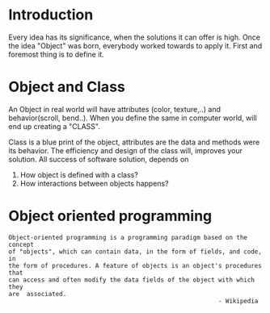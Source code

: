 # Introduction

Every idea has its significance, when the solutions it can offer is high. Once the idea "Object" was born, everybody worked towards to apply it. First and foremost thing is to define it.  

# Object and Class

An Object in real world will have attributes (color, texture,..) and behavior(scroll, bend..). When you define the same in computer world, will end up creating a "CLASS".

Class is a blue print of the object, attributes are the data and methods were its behavior. The efficiency and design of the class will, improves your solution. All success of software solution, depends on

   1) How object is defined with a class?
   2) How interactions between objects happens?

# Object oriented programming

```
Object-oriented programming is a programming paradigm based on the concept
of "objects", which can contain data, in the form of fields, and code, in
the form of procedures. A feature of objects is an object's procedures that
can access and often modify the data fields of the object with which they
are  associated.                                                                             
                                                          - Wikipedia
```
